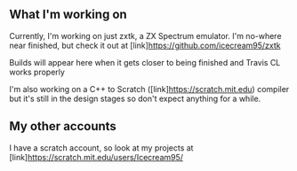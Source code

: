 ## What I'm working on

Currently, I'm working on just zxtk, a ZX Spectrum emulator. I'm no-where near finished, but check it out at [link]https://github.com/icecream95/zxtk

Builds will appear here when it gets closer to being finished and Travis CL works properly

I'm also working on a C++ to Scratch ([link]https://scratch.mit.edu) compiler but it's still in the design stages so don't expect anything for a while.

## My other accounts

I have a scratch account, so look at my projects at [link]https://scratch.mit.edu/users/Icecream95/
